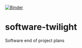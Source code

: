 [![Binder](https://mybinder.org/badge.svg)](https://mybinder.org/v2/gh/elichad/software-twilight/main?urlpath=apps%2Findex.ipynb)

# software-twilight
Software end of project plans 
